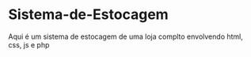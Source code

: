 # Sistema-de-Estocagem
Aqui é um sistema de estocagem de uma loja complto envolvendo html, css, js e php
